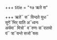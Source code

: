 +++
title = "१७ ऋते स"

+++
ऋते᳓ स᳓ विन्दते युधः᳓  
सुगे᳓भिर् याति अ᳓ध्वनः  
अर्यमा᳓ मित्रो᳓ व᳓रुणः स᳓रातयो  
यं᳓ त्रा᳓यन्ते सजो᳓षसः